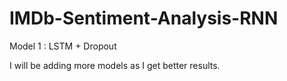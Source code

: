 # IMDb-Sentiment-Analysis-RNN

Model 1 : LSTM + Dropout

I will be adding more models as I get better results.
